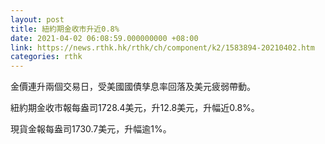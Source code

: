 ```yaml
---
layout: post
title: 紐約期金收市升近0.8%
date: 2021-04-02 06:08:59.000000000 +08:00
link: https://news.rthk.hk/rthk/ch/component/k2/1583894-20210402.htm
categories: rthk
---
```


金價連升兩個交易日，受美國國債孳息率回落及美元疲弱帶動。

紐約期金收市報每盎司1728.4美元，升12.8美元，升幅近0.8%。

現貨金報每盎司1730.7美元，升幅逾1%。
